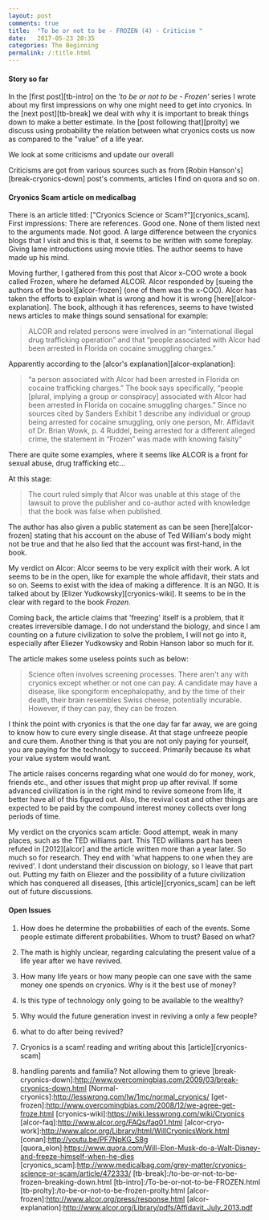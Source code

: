 ```yaml
---
layout: post
comments: true
title:  "To be or not to be - FROZEN (4) - Criticism "
date:   2017-05-23 20:35	
categories: The Beginning
permalink: /:title.html
---
```

#### Story so far

In the [first post][tb-intro] on the _'to be or not to be - Frozen'_ series I wrote about my first impressions on why one might need to get into cryonics. In the [next post][tb-break] we deal with why it is important to break things down to make a better estimate. In the [post following that][prolty] we discuss using probability the relation between what cryonics costs us now as compared to the "value" of a life year. 

We look at some criticisms and update our overall

Criticisms are got from various sources such as from [Robin Hanson's][break-cryonics-down] post's comments, articles I find on quora and so on.

#### Cryonics Scam article on medicalbag

There is an article titled: ["Cryonics Science or Scam?"][cryonics_scam]. First impressions: There are references. Good one. None of them listed next to the arguments made. Not good. A large difference between the cryonics blogs that I visit and this is that, it seems to be written with some foreplay. Giving lame introductions using movie titles. The author seems to have made up his mind.

Moving further, I gathered from this post that Alcor x-COO wrote a book called Frozen, where he defamed ALCOR. Alcor responded by [sueing the authors of the book][alcor-frozen] (one of them was the x-COO). Alcor has taken the efforts to explain what is wrong and how it is wrong [here][alcor-explanation]. The book, although it has references, seems to have twisted news articles to make things sound sensational for example:

>ALCOR and related persons were involved in an “international illegal drug
trafficking operation” and that “people associated with Alcor had been arrested in
Florida on cocaine smuggling charges.”

Apparently according to the [alcor's explanation][alcor-explanation]:

>“a person associated with Alcor had been arrested in Florida on cocaine trafficking charges.” The book says specifically, “people [plural, implying a group or conspiracy] associated with Alcor had been arrested in Florida on cocaine smuggling charges.” Since no sources cited by Sanders Exhibit 1 describe any individual or group being arrested for cocaine smuggling, only one person, Mr. 
Affidavit of Dr. Brian Wowk, p. 4 Ruddel, being arrested for a different alleged crime, the statement in “Frozen” was made with
knowing falsity"

There are quite some examples, where it seems like ALCOR is a front for sexual abuse, drug trafficking etc...

At this stage:
>The court ruled simply that Alcor was unable at this stage of the lawsuit to prove the publisher and co-author acted with knowledge that the book was false when published. 

The author has also given a public statement as can be seen [here][alcor-frozen] stating that his account on the abuse of Ted William's body might not be true and that he also lied that the account was first-hand, in the book.

My verdict on Alcor:
Alcor seems to be very explicit with their work. A lot seems to be in the open, like for example the whole affidavit, their stats and so on. Seems to exist with the idea of making a difference. It is an NGO. It is talked about by [Elizer Yudkowsky][cryonics-wiki]. It seems to be in the clear with regard to the book *Frozen*.

Coming back, the article claims that 'freezing' itself is a problem, that it creates irreversible damage. I do not understand the biology, and since I am counting on a future civilization to solve the problem, I will not go into it, especially after Eliezer Yudkowsky and Robin Hanson labor so much for it. 

The article makes some useless points such as below:
>Science often involves screening processes. There aren't any with cryonics except whether or not one can pay. A candidate may have a disease, like spongiform encephalopathy, and by the time of their death, their brain resembles Swiss cheese, potentially incurable. However, if they can pay, they can be frozen.

I think the point with cryonics is that the one day far far away, we are going to know how to cure every single disease. At that stage unfreeze people and cure them. Another thing is that you are not only paying for yourself, you are paying for the technology to succeed. Primarily because its what your value system would want.

The article raises concerns regarding what one would do for money, work, friends etc., and other issues that might prop up after revival. If some advanced civilization is in the right mind to revive someone from life, it better have all of this figured out. Also, the revival cost and other things are expected to be paid by the compound interest money collects over long periods of time.

My verdict on the cryonics scam article:
Good attempt, weak in many places, such as the TED williams part. This TED williams part has been refuted in [2012][alcor] and the article written more than a year later. So much so for research. They end with 'what happens to one when they are revived'. I dont understand their discussion on biology, so I leave that part out. Putting my faith on Eliezer and the possibility of a future civilization which has conquered all diseases, [this article][cryonics_scam] can be left out of future discussions.

#### Open Issues

1) How does he determine the probabilities of each of the events. Some people estimate different probabilities. Whom to trust? Based on what?

2) The math is highly unclear, regarding calculating the present value of a life year after we have revived. 

3) How many life years or how many people can one save with the same money one spends on cryonics. Why is it the best use of money?

4) Is this type of technology only going to be available to the wealthy?

5) Why would the future generation invest in reviving a only a few people?

6) what to do after being revived?

7) Cryonics is a scam! reading and writing about this [article][cryonics-scam]

8) handling parents and familia? Not allowing them to grieve
[break-cryonics-down]:http://www.overcomingbias.com/2009/03/break-cryonics-down.html
[Normal-cryonics]:http://lesswrong.com/lw/1mc/normal_cryonics/
[get-frozen]:http://www.overcomingbias.com/2008/12/we-agree-get-froze.html
[cryonics-wiki]:https://wiki.lesswrong.com/wiki/Cryonics
[alcor-faq]:http://www.alcor.org/FAQs/faq01.html
[alcor-cryo-work]:http://www.alcor.org/Library/html/WillCryonicsWork.html
[conan]:http://youtu.be/PF7NpKG_S8g
[quora_elon]:https://www.quora.com/Will-Elon-Musk-do-a-Walt-Disney-and-freeze-himself-when-he-dies
[cryonics_scam]:http://www.medicalbag.com/grey-matter/cryonics-science-or-scam/article/472333/
[tb-break]:/to-be-or-not-to-be-frozen-breaking-down.html
[tb-intro]:/To-be-or-not-to-be-FROZEN.html
[tb-prolty]:/to-be-or-not-to-be-frozen-prolty.html
[alcor-frozen]:http://www.alcor.org/press/response.html
[alcor-explanation]:http://www.alcor.org/Library/pdfs/Affidavit_July_2013.pdf
